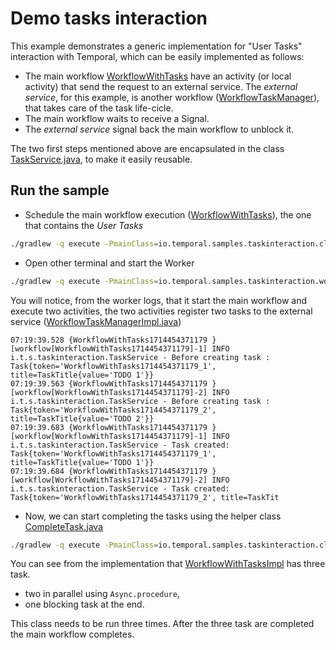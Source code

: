 # Demo tasks interaction

This example demonstrates a generic implementation for "User Tasks" interaction with Temporal, 
which can be easily implemented as follows: 
- The main workflow [WorkflowWithTasks](./WorkflowWithTasks.java) have an activity (or local activity) that send the request to an external service. 
The _external service_, for this example, is another workflow ([WorkflowTaskManager](WorkflowTaskManager.java)), 
that takes care of the task life-cicle.
- The main workflow waits to receive a Signal. 
- The _external service_ signal back the main 
workflow to unblock it.

The two first steps mentioned above are encapsulated in the class [TaskService.java](./TaskService.java), to make it easily reusable.

## Run the sample

- Schedule the main workflow execution ([WorkflowWithTasks](./WorkflowWithTasks.java)), the one that contains the _User Tasks_ 

```bash
./gradlew -q execute -PmainClass=io.temporal.samples.taskinteraction.client.StartWorkflow
```

- Open other terminal and start the Worker

```bash
./gradlew -q execute -PmainClass=io.temporal.samples.taskinteraction.worker.Worker
```

You will notice, from the worker logs, that it start the main workflow and execute two activities, the
two activities register two tasks to the external service ([WorkflowTaskManagerImpl.java](WorkflowTaskManagerImpl.java))

```
07:19:39.528 {WorkflowWithTasks1714454371179 } [workflow[WorkflowWithTasks1714454371179]-1] INFO  i.t.s.taskinteraction.TaskService - Before creating task : Task{token='WorkflowWithTasks1714454371179_1', title=TaskTitle{value='TODO 1'}} 
07:19:39.563 {WorkflowWithTasks1714454371179 } [workflow[WorkflowWithTasks1714454371179]-2] INFO  i.t.s.taskinteraction.TaskService - Before creating task : Task{token='WorkflowWithTasks1714454371179_2', title=TaskTitle{value='TODO 2'}} 
07:19:39.683 {WorkflowWithTasks1714454371179 } [workflow[WorkflowWithTasks1714454371179]-1] INFO  i.t.s.taskinteraction.TaskService - Task created: Task{token='WorkflowWithTasks1714454371179_1', title=TaskTitle{value='TODO 1'}} 
07:19:39.684 {WorkflowWithTasks1714454371179 } [workflow[WorkflowWithTasks1714454371179]-2] INFO  i.t.s.taskinteraction.TaskService - Task created: Task{token='WorkflowWithTasks1714454371179_2', title=TaskTit
```

- Now, we can start completing the tasks using the helper class [CompleteTask.java](./client/CompleteTask.java)

```bash
./gradlew -q execute -PmainClass=io.temporal.samples.taskinteraction.client.CompleteTask
```
You can see from the implementation that [WorkflowWithTasksImpl](./WorkflowWithTasksImpl.java) has three task.
- two in parallel using `Async.procedure`,
- one blocking task at the end.

This class needs to be run three times. After the three task are completed the main workflow completes.
